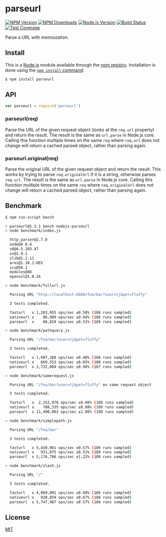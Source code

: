 # parseurl

[![NPM Version][npm-image]][npm-url]
[![NPM Downloads][downloads-image]][downloads-url]
[![Node.js Version][node-version-image]][node-version-url]
[![Build Status][travis-image]][travis-url]
[![Test Coverage][coveralls-image]][coveralls-url]

Parse a URL with memoization.

## Install

This is a [Node.js](https://nodejs.org/en/) module available through the
[npm registry](https://www.npmjs.com/). Installation is done using the
[`npm install` command](https://docs.npmjs.com/getting-started/installing-npm-packages-locally):

```sh
$ npm install parseurl
```

## API

```js
var parseurl = require('parseurl')
```

### parseurl(req)

Parse the URL of the given request object (looks at the `req.url` property)
and return the result. The result is the same as `url.parse` in Node.js core.
Calling this function multiple times on the same `req` where `req.url` does
not change will return a cached parsed object, rather than parsing again.

### parseurl.original(req)

Parse the original URL of the given request object and return the result.
This works by trying to parse `req.originalUrl` if it is a string, otherwise
parses `req.url`. The result is the same as `url.parse` in Node.js core.
Calling this function multiple times on the same `req` where `req.originalUrl`
does not change will return a cached parsed object, rather than parsing again.

## Benchmark

```bash
$ npm run-script bench

> parseurl@1.3.1 bench nodejs-parseurl
> node benchmark/index.js

  http_parser@2.7.0
  node@4.8.4
  v8@4.5.103.47
  uv@1.9.1
  zlib@1.2.11
  ares@1.10.1-DEV
  icu@56.1
  modules@46
  openssl@1.0.2k

> node benchmark/fullurl.js

  Parsing URL "http://localhost:8888/foo/bar?user=tj&pet=fluffy"

  3 tests completed.

  fasturl   x 1,283,955 ops/sec ±0.58% (188 runs sampled)
  nativeurl x    86,909 ops/sec ±0.94% (186 runs sampled)
  parseurl  x    86,819 ops/sec ±0.51% (189 runs sampled)

> node benchmark/pathquery.js

  Parsing URL "/foo/bar?user=tj&pet=fluffy"

  3 tests completed.

  fasturl   x 1,997,268 ops/sec ±0.48% (188 runs sampled)
  nativeurl x   669,553 ops/sec ±0.65% (188 runs sampled)
  parseurl  x 2,732,084 ops/sec ±0.96% (187 runs sampled)

> node benchmark/samerequest.js

  Parsing URL "/foo/bar?user=tj&pet=fluffy" on same request object

  3 tests completed.

  fasturl   x  2,152,978 ops/sec ±0.66% (188 runs sampled)
  nativeurl x    708,335 ops/sec ±0.80% (189 runs sampled)
  parseurl  x 11,490,082 ops/sec ±1.06% (189 runs sampled)

> node benchmark/simplepath.js

  Parsing URL "/foo/bar"

  3 tests completed.

  fasturl   x 5,430,961 ops/sec ±0.57% (189 runs sampled)
  nativeurl x   931,075 ops/sec ±0.51% (189 runs sampled)
  parseurl  x 5,176,706 ops/sec ±1.22% (188 runs sampled)

> node benchmark/slash.js

  Parsing URL "/"

  3 tests completed.

  fasturl   x 4,069,891 ops/sec ±0.89% (186 runs sampled)
  nativeurl x   920,859 ops/sec ±0.67% (188 runs sampled)
  parseurl  x 5,747,987 ops/sec ±0.57% (188 runs sampled)
```

## License

  [MIT](LICENSE)

[npm-image]: https://img.shields.io/npm/v/parseurl.svg
[npm-url]: https://npmjs.org/package/parseurl
[node-version-image]: https://img.shields.io/node/v/parseurl.svg
[node-version-url]: https://nodejs.org/en/download/
[travis-image]: https://img.shields.io/travis/pillarjs/parseurl/master.svg
[travis-url]: https://travis-ci.org/pillarjs/parseurl
[coveralls-image]: https://img.shields.io/coveralls/pillarjs/parseurl/master.svg
[coveralls-url]: https://coveralls.io/r/pillarjs/parseurl?branch=master
[downloads-image]: https://img.shields.io/npm/dm/parseurl.svg
[downloads-url]: https://npmjs.org/package/parseurl
